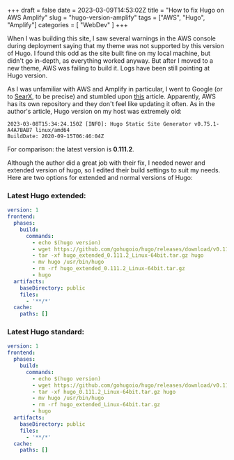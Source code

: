 +++ 
draft = false
date = 2023-03-09T14:53:02Z
title = "How to fix Hugo on AWS Amplify"
slug = "hugo-version-amplify"
tags = ["AWS", "Hugo", "Amplify"]
categories = [ "WebDev" ]
+++

When I was building this site, I saw several warnings in the AWS console during deployment saying that my theme was not supported by this version of Hugo. I found this odd as the site built fine on my local machine, but didn't go in-depth, as everything worked anyway. But after I moved to a new theme, AWS was failing to build it. Logs have been still pointing at Hugo version. 

As I was unfamiliar with AWS and Amplify in particular, I went to Google (or to [SearX](https://knikolaev.me/projects/searx/), to be precise) and stumbled upon [this](https://michaux.co/posts/specifying-hugo-version-on-aws-amplify/) article. Apparently, AWS has its own repository and they don't feel like updating it often. 
As in the author's article, Hugo version on my host was extremely old: 
```
2023-03-08T15:34:24.150Z [INFO]: Hugo Static Site Generator v0.75.1-A4A7BAB7 linux/amd64
BuildDate: 2020-09-15T06:46:04Z
```
For comparison: the latest version is **0.111.2**. 

Although the author did a great job with their fix, I needed newer and extended version of hugo, so I edited their build settings to suit my needs. Here are two options for extended and normal versions of Hugo:

### Latest Hugo extended:

```yaml
version: 1
frontend:
  phases:
    build:
      commands:
        - echo $(hugo version)
        - wget https://github.com/gohugoio/hugo/releases/download/v0.111.2/hugo_extended_0.111.2_Linux-64bit.tar.gz
        - tar -xf hugo_extended_0.111.2_Linux-64bit.tar.gz hugo
        - mv hugo /usr/bin/hugo
        - rm -rf hugo_extended_0.111.2_Linux-64bit.tar.gz
        - hugo
  artifacts:
    baseDirectory: public
    files:
      - '**/*'
  cache:
    paths: []
```

### Latest Hugo standard:
```yaml
version: 1
frontend:
  phases:
    build:
      commands:
        - echo $(hugo version)
        - wget https://github.com/gohugoio/hugo/releases/download/v0.111.2/hugo_0.111.2_Linux-64bit.tar.gz
        - tar -xf hugo_0.111.2_Linux-64bit.tar.gz hugo
        - mv hugo /usr/bin/hugo
        - rm -rf hugo_extended_Linux-64bit.tar.gz
        - hugo
  artifacts:
    baseDirectory: public
    files:
      - '**/*'
  cache:
    paths: []

```